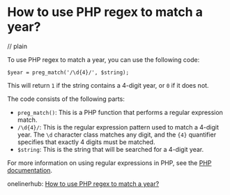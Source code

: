 # How to use PHP regex to match a year?
// plain

To use PHP regex to match a year, you can use the following code:
```
$year = preg_match('/\d{4}/', $string);
```
This will return `1` if the string contains a 4-digit year, or `0` if it does not.

The code consists of the following parts:
- `preg_match()`: This is a PHP function that performs a regular expression match.
- `/\d{4}/`: This is the regular expression pattern used to match a 4-digit year. The `\d` character class matches any digit, and the `{4}` quantifier specifies that exactly 4 digits must be matched.
- `$string`: This is the string that will be searched for a 4-digit year.

For more information on using regular expressions in PHP, see the [PHP documentation](https://www.php.net/manual/en/book.pcre.php).

onelinerhub: [How to use PHP regex to match a year?](https://onelinerhub.com/php-regex/how-to-use-php-regex-to-match-a-year)